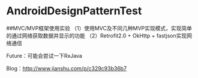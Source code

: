 # AndroidDesignPatternTest

##MVC/MVP框架使用实验
（1）使用MVC及不同几种MVP实现模式，实现简单的通过网络获取数据并显示的功能
（2）Retrofit2.0 + OkHttp + fastjson实现网络通信

Future：可能会尝试一下RxJava

Blog：http://www.jianshu.com/p/c329c93b36b7

